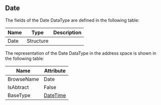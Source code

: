 <!-- datatype -->
## Date
<!-- end of description -->
The fields of the Date DataType are defined in the following table:  

|Name|Type|Description|
|---|---|---|
|Date|Structure||

The representation of the Date DataType in the address space is shown in the following table:  

|Name|Attribute|
|---|---|
|BrowseName|Date|
|IsAbtract|False|
|BaseType|[DateTime](../../../Part3/DataTypes/DateTime/readme.md)|

